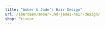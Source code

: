 ```yaml
---
title: "Amber & Jade's Hair Design"
url: /aberdeen/amber-und-jades-hair-design/
shop: Friseur
---
```

